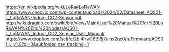 https://en.wikipedia.org/wiki/LoRa#LoRaWAN
https://www.choovio.com/wp-content/uploads/2024/02/Datasheet_AQS01-L_LoRaWAN-Indoor-CO2-Sensor.pdf
http://wiki.dragino.com/xwiki/bin/view/Main/User%20Manual%20for%20LoRaWAN%20End%20Nodes/AQS01-L_LoRaWAN_Indoor_CO2_Sensor_User_Manual/
https://www.dropbox.com/scl/fo/2bj4hw36t96j7uinx2qx0/h/Firmware/AQS01-L_v1.0?dl=0&subfolder_nav_tracking=1
